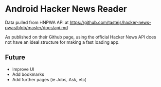# Android Hacker News Reader

Data pulled from HNPWA API at https://github.com/tastejs/hacker-news-pwas/blob/master/docs/api.md

As published on their Github page, using the official Hacker News API does not have an ideal structure for making a fast loading app.


## Future
* Improve UI
* Add bookmarks
* Add further pages (ie Jobs, Ask, etc)
